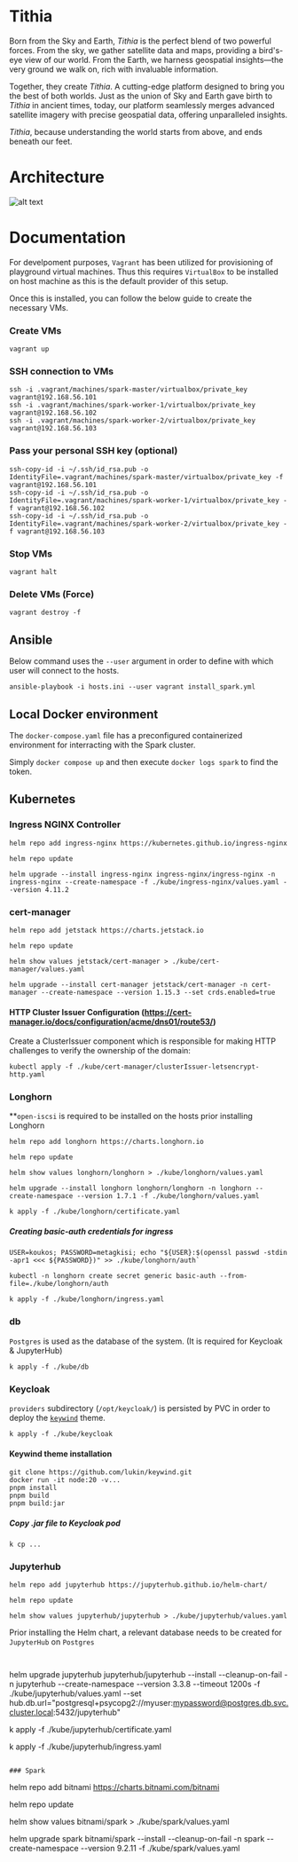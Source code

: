 # Tithia

Born from the Sky and Earth, <em>Tithia</em> is the perfect blend of two powerful forces. From the sky, we gather satellite data and maps, providing a bird's-eye view of our world. From the Earth, we harness geospatial insights—the very ground we walk on, rich with invaluable information.

Together, they create <em>Tithia</em>. A cutting-edge platform designed to bring you the best of both worlds. Just as the union of Sky and Earth gave birth to <em>Tithia</em> in ancient times, today, our platform seamlessly merges advanced satellite imagery with precise geospatial data, offering unparalleled insights.

<em>Tithia</em>, because understanding the world starts from above, and ends beneath our feet.

# Architecture

![alt text](resources/tithia-architecture.png "Title")

# Documentation

For develpoment purposes, `Vagrant` has been utilized for provisioning of playground virtual machines.
Thus this requires `VirtualBox` to be installed on host machine as this is the default provider of this setup.

Once this is installed, you can follow the below guide to create the necessary VMs.

### Create VMs
```
vagrant up
```

### SSH connection to VMs
```
ssh -i .vagrant/machines/spark-master/virtualbox/private_key vagrant@192.168.56.101
ssh -i .vagrant/machines/spark-worker-1/virtualbox/private_key vagrant@192.168.56.102
ssh -i .vagrant/machines/spark-worker-2/virtualbox/private_key vagrant@192.168.56.103
```

### Pass your personal SSH key (optional)
```
ssh-copy-id -i ~/.ssh/id_rsa.pub -o IdentityFile=.vagrant/machines/spark-master/virtualbox/private_key -f vagrant@192.168.56.101
ssh-copy-id -i ~/.ssh/id_rsa.pub -o IdentityFile=.vagrant/machines/spark-worker-1/virtualbox/private_key -f vagrant@192.168.56.102
ssh-copy-id -i ~/.ssh/id_rsa.pub -o IdentityFile=.vagrant/machines/spark-worker-2/virtualbox/private_key -f vagrant@192.168.56.103
```

### Stop VMs
```
vagrant halt
```

### Delete VMs (Force)
```
vagrant destroy -f
```

## Ansible

Below command uses the `--user` argument in order to define with which user will connect to the hosts.

```
ansible-playbook -i hosts.ini --user vagrant install_spark.yml
```

## Local Docker environment

The `docker-compose.yaml` file has a preconfigured containerized environment for interracting with the Spark cluster.

Simply `docker compose up` and then execute `docker logs spark` to find the token.

## Kubernetes

### Ingress NGINX Controller

```
helm repo add ingress-nginx https://kubernetes.github.io/ingress-nginx

helm repo update

helm upgrade --install ingress-nginx ingress-nginx/ingress-nginx -n ingress-nginx --create-namespace -f ./kube/ingress-nginx/values.yaml --version 4.11.2
```


### cert-manager

```
helm repo add jetstack https://charts.jetstack.io

helm repo update

helm show values jetstack/cert-manager > ./kube/cert-manager/values.yaml

helm upgrade --install cert-manager jetstack/cert-manager -n cert-manager --create-namespace --version 1.15.3 --set crds.enabled=true
```

#### HTTP Cluster Issuer Configuration (https://cert-manager.io/docs/configuration/acme/dns01/route53/)
Create a ClusterIssuer component which is responsible for making HTTP challenges to verify the ownership of the domain:

`kubectl apply -f ./kube/cert-manager/clusterIssuer-letsencrypt-http.yaml`


### Longhorn

**`open-iscsi` is required to be installed on the hosts prior installing Longhorn

```
helm repo add longhorn https://charts.longhorn.io

helm repo update

helm show values longhorn/longhorn > ./kube/longhorn/values.yaml

helm upgrade --install longhorn longhorn/longhorn -n longhorn --create-namespace --version 1.7.1 -f ./kube/longhorn/values.yaml

k apply -f ./kube/longhorn/certificate.yaml
```

##### Creating basic-auth credentials for ingress

```
USER=koukos; PASSWORD=metagkisi; echo "${USER}:$(openssl passwd -stdin -apr1 <<< ${PASSWORD})" >> ./kube/longhorn/auth`

kubectl -n longhorn create secret generic basic-auth --from-file=./kube/longhorn/auth

k apply -f ./kube/longhorn/ingress.yaml
```

### db

`Postgres` is used as the database of the system. (It is required for Keycloak & JupyterHub)

```
k apply -f ./kube/db
```

### Keycloak

`providers` subdirectory (`/opt/keycloak/`) is persisted by PVC in order to deploy the [`keywind`](https://github.com/lukin/keywind/tree/master) theme.

```
k apply -f ./kube/keycloak
```

#### Keywind theme installation

```
git clone https://github.com/lukin/keywind.git
docker run -it node:20 -v... 
pnpm install
pnpm build
pnpm build:jar
```
##### Copy .jar file to Keycloak pod

```
k cp ...
```


### Jupyterhub
```
helm repo add jupyterhub https://jupyterhub.github.io/helm-chart/

helm repo update

helm show values jupyterhub/jupyterhub > ./kube/jupyterhub/values.yaml
```

Prior installing the Helm chart, a relevant database needs to be created for `JupyterHub` on `Postgres`

```


```

helm upgrade jupyterhub jupyterhub/jupyterhub --install --cleanup-on-fail -n jupyterhub --create-namespace --version 3.3.8 --timeout 1200s -f ./kube/jupyterhub/values.yaml --set hub.db.url="postgresql+psycopg2://myuser:mypassword@postgres.db.svc.cluster.local:5432/jupyterhub"

k apply -f ./kube/jupyterhub/certificate.yaml

k apply -f ./kube/jupyterhub/ingress.yaml
```

### Spark

```
helm repo add bitnami https://charts.bitnami.com/bitnami

helm repo update

helm show values bitnami/spark > ./kube/spark/values.yaml

helm upgrade spark bitnami/spark --install --cleanup-on-fail -n spark --create-namespace --version 9.2.11 -f ./kube/spark/values.yaml
```